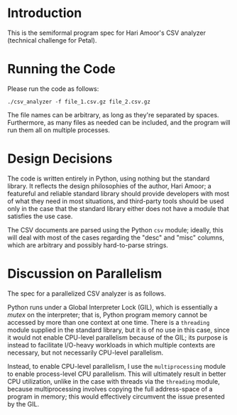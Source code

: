 # Introduction

This is the semiformal program spec for Hari Amoor's CSV analyzer (technical challenge for Petal).

# Running the Code

Please run the code as follows:

```
./csv_analyzer -f file_1.csv.gz file_2.csv.gz
```

The file names can be arbitrary, as long as they're separated by spaces. Furthermore, as many files as needed can be included, and the program will run them all on multiple processes.

# Design Decisions

The code is written entirely in Python, using nothing but the standard library. It reflects the design philosophies of the author, Hari Amoor; a featureful and reliable standard library should provide developers with most of what they need in most situations, and third-party tools should be used only in the case that the standard library either does not have a module that satisfies the use case.

The CSV documents are parsed using the Python `csv` module; ideally, this will deal with most of the cases regarding the "desc" and "misc" columns, which are arbitrary and possibly hard-to-parse strings.

# Discussion on Parallelism

The spec for a parallelized CSV analyzer is as follows.

Python runs under a Global Interpreter Lock (GIL), which is essentially a _mutex_ on the interpreter; that is, Python program memory cannot be accessed by more than one context at one time. There is a `threading` module supplied in the standard library, but it is of no use in this case, since it would not enable CPU-level parallelism because of the GIL; its purpose is instead to facilitate I/O-heavy workloads in which multiple contexts are necessary, but not necessarily CPU-level parallelism.

Instead, to enable CPU-level parallelism, I use the `multiprocessing` module to enable process-level CPU parallelism. This will ultimately result in better CPU utilization, unlike in the case with threads via the `threading` module, because multiprocessing involves copying the full address-space of a program in memory; this would effectively circumvent the issue presented by the GIL.
